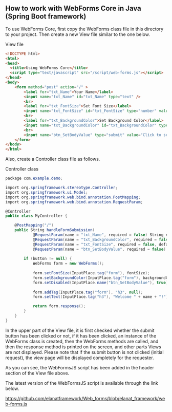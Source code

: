 ## How to work with WebForms Core in Java (Spring Boot framework)

To use WebForms Core, first copy the WebForms class file in this directory to your project. Then create a new View file similar to the one below.

View file
```html
<!DOCTYPE html>
<html>
<head>
  <title>Using WebForms Core</title>
  <script type="text/javascript" src="/script/web-forms.js"></script>
</head>
<body>
    <form method="post" action="/" >
        <label for="txt_Name">Your Name</label>
        <input name="txt_Name" id="txt_Name" type="text" />
        <br>
        <label for="txt_FontSize">Set Font Size</label>
        <input name="txt_FontSize" id="txt_FontSize" type="number" value="16" min="10" max="36" />
        <br>
        <label for="txt_BackgroundColor">Set Background Color</label>
        <input name="txt_BackgroundColor" id="txt_BackgroundColor" type="text" />
        <br>
        <input name="btn_SetBodyValue" type="submit" value="Click to send data" />
    </form>
</body>
</html>
```

Also, create a Controller class file as follows.

Controller class
```csharp
package com.example.demo;

import org.springframework.stereotype.Controller;
import org.springframework.ui.Model;
import org.springframework.web.bind.annotation.PostMapping;
import org.springframework.web.bind.annotation.RequestParam;

@Controller
public class MyController {

    @PostMapping("/")
    public String handleFormSubmission(
            @RequestParam(name = "txt_Name", required = false) String name,
            @RequestParam(name = "txt_BackgroundColor", required = false) String backgroundColor,
            @RequestParam(name = "txt_FontSize", required = false, defaultValue = "16") int fontSize,
            @RequestParam(name = "btn_SetBodyValue", required = false) String button) {
        
        if (button != null) {
            WebForms form = new WebForms();
            
            form.setFontSize(InputPlace.tag("form"), fontSize);
            form.setBackgroundColor(InputPlace.tag("form"), backgroundColor);
            form.setDisabled(InputPlace.name("btn_SetBodyValue"), true);
            
            form.addTag(InputPlace.tag("form"), "h3", null);
            form.setText(InputPlace.tag("h3"), "Welcome " + name + "!");

            return form.response();
        }
    }
}
```

In the upper part of the View file, it is first checked whether the submit button has been clicked or not, if it has been clicked, an instance of the WebForms class is created, then the WebForms methods are called, and then the response method is printed on the screen, and other parts Views are not displayed.
Please note that if the submit button is not clicked (initial request), the view page will be displayed completely for the requester.

As you can see, the WebFormsJS script has been added in the header section of the View file above.

The latest version of the WebFormsJS script is available through the link below.

https://github.com/elanatframework/Web_forms/blob/elanat_framework/web-forms.js